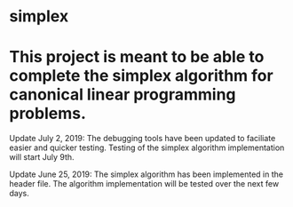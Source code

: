 # simplex
# This project is meant to be able to complete the simplex algorithm for canonical linear programming problems.

Update July 2, 2019: The debugging tools have been updated to faciliate easier and quicker testing. Testing of the simplex algorithm implementation will start July 9th.

Update June 25, 2019: The simplex algorithm has been implemented in the header file. The algorithm implementation will be tested over the next few days.
